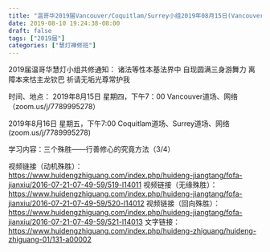 ```yaml
---
title: "温哥华2019届Vancouver/Coquitlam/Surrey小组2019年08月15日(Vancouver)16日(Coquitla/Surrey)共修"
date: 2019-08-10 19:24:38-08:00
draft: false
tags: ["2019届"]
categories: ["慧灯禅修班"]
---
```

2019届温哥华慧灯小组共修通知：
诸法等性本基法界中
自现圆满三身游舞力
离障本来怙主龙钦巴
祈请无垢光尊常护我

时间、地点：
2019年8月15日 星期四，下午7：00
Vancouver道场、网络（zoom.us/j/7789995278）

2019年8月16日 星期五，下午7:00
Coquitlam道场、Surrey道场、网络(zoom.us/j/7789995278)

学习内容：三个殊胜——行善修心的究竟方法（3/4）

视频链接（动机殊胜）：https://www.huidengzhiguang.com/index.php/huideng-jiangtang/fofa-jianxiu/2016-07-21-07-49-59/519-l14011
视频链接（无缘殊胜）：https://www.huidengzhiguang.com/index.php/huideng-jiangtang/fofa-jianxiu/2016-07-21-07-49-59/520-l14012
视频链接（回向殊胜）：https://www.huidengzhiguang.com/index.php/huideng-jiangtang/fofa-jianxiu/2016-07-21-07-49-59/521-l14013
文字链接：https://www.huidengzhiguang.com/index.php/huideng-zhiguang/huideng-zhiguang-01/131-a00002
